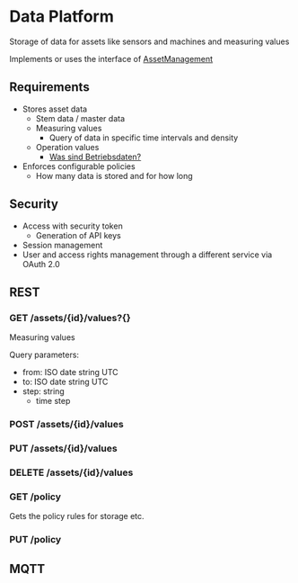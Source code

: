 # Data Platform
Storage of data for assets like sensors and machines and measuring values

Implements or uses the interface of [AssetManagement](../AssetManagement/README.md)

## Requirements
- Stores asset data
    - Stem data / master data
    - Measuring values
        - Query of data in specific time intervals and density
    - Operation values
        - [Was sind Betriebsdaten?](https://www.3s-erp.de/module/zeiterfassung/betriebsdatenerfassung-bde/)
- Enforces configurable policies
    - How many data is stored and for how long

## Security

- Access with security token
    - Generation of API keys
- Session management
- User and access rights management through a different service via OAuth 2.0

## REST

### GET /assets/{id}/values?{}
Measuring values

Query parameters:
- from: ISO date string UTC
- to: ISO date string UTC
- step: string
    - time step

### POST /assets/{id}/values

### PUT /assets/{id}/values

### DELETE /assets/{id}/values

### GET /policy
Gets the policy rules for storage etc.

### PUT /policy

## MQTT